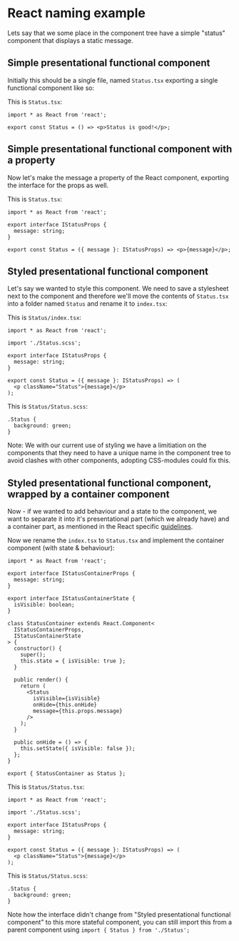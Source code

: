 # React naming example

Lets say that we some place in the component tree have a simple "status" component that displays a static message.

## Simple presentational functional component

Initially this should be a single file, named `Status.tsx` exporting a single functional component like so:

This is `Status.tsx`:
```
import * as React from 'react';

export const Status = () => <p>Status is good!</p>;
```

## Simple presentational functional component with a property

Now let's make the message a property of the React component, exporting the interface for the props as well.

This is `Status.tsx`:
```
import * as React from 'react';

export interface IStatusProps {
  message: string;
}

export const Status = ({ message }: IStatusProps) => <p>{message}</p>;
```

## Styled presentational functional component

Let's say we wanted to style this component. We need to save a stylesheet next to the component and therefore we'll move the contents of `Status.tsx` into a folder named `Status` and rename it to `index.tsx`:

This is `Status/index.tsx`:
```
import * as React from 'react';

import './Status.scss';

export interface IStatusProps {
  message: string;
}

export const Status = ({ message }: IStatusProps) => (
  <p className="Status">{message}</p>
);
```

This is `Status/Status.scss`:
```
.Status {
  background: green;
}
```

Note: We with our current use of styling we have a limitiation on the components that they need to have a unique name in the component tree to avoid clashes with other components, adopting CSS-modules could fix this.

## Styled presentational functional component, wrapped by a container component

Now - if we wanted to add behaviour and a state to the component, we want to separate it into it's presentational part (which we already have) and a container part, as mentioned in the React specific [guidelines](./GUIDELINES.md#react).

Now we rename the `index.tsx` to `Status.tsx` and implement the container component (with state & behaviour):

```
import * as React from 'react';

export interface IStatusContainerProps {
  message: string;
}

export interface IStatusContainerState {
  isVisible: boolean;
}

class StatusContainer extends React.Component<
  IStatusContainerProps,
  IStatusContainerState
> {
  constructor() {
    super();
    this.state = { isVisible: true };
  }

  public render() {
    return (
      <Status
        isVisible={isVisible}
        onHide={this.onHide}
        message={this.props.message}
      />
    );
  }

  public onHide = () => {
    this.setState({ isVisible: false });
  };
}

export { StatusContainer as Status };
```

This is `Status/Status.tsx`:
```
import * as React from 'react';

import './Status.scss';

export interface IStatusProps {
  message: string;
}

export const Status = ({ message }: IStatusProps) => (
  <p className="Status">{message}</p>
);
```

This is `Status/Status.scss`:
```
.Status {
  background: green;
}
```

Note how the interface didn't change from "Styled presentational functional component" to this more stateful component, you can still import this from a parent component using `import { Status } from './Status';`
